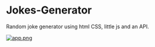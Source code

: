 # Jokes-Generator
Random joke generator using html CSS, little js and an API.

[![app.png](https://i.postimg.cc/9QMKrZy0/app.png)](https://postimg.cc/MvCdLcPJ)